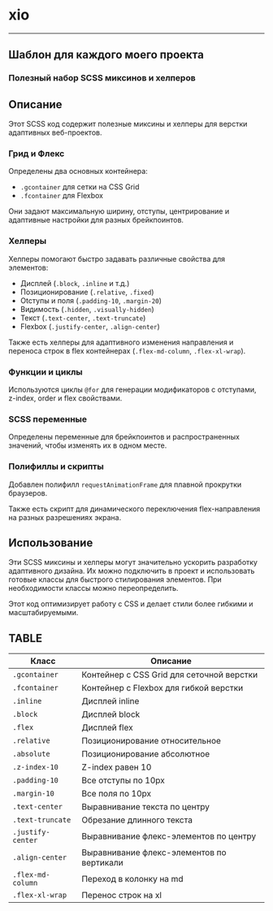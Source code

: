 # xio
---
Шаблон для каждого моего проекта
--- 
### Полезный набор SCSS миксинов и хелперов

## Описание

Этот SCSS код содержит полезные миксины и хелперы для верстки адаптивных веб-проектов. 

### Грид и Флекс

Определены два основных контейнера:

- `.gcontainer` для сетки на CSS Grid 
- `.fcontainer` для Flexbox

Они задают максимальную ширину, отступы, центрирование и адаптивные настройки для разных брейкпоинтов.

### Хелперы

Хелперы помогают быстро задавать различные свойства для элементов:

- Дисплей (`.block`, `.inline` и т.д.)
- Позиционирование (`.relative`, `.fixed`)  
- Otступы и поля (`.padding-10`, `.margin-20`)
- Видимость (`.hidden`, `.visually-hidden`)
- Текст (`.text-center`, `.text-truncate`) 
- Flexbox (`.justify-center`, `.align-center`)

Также есть хелперы для адаптивного изменения направления и переноса строк в flex контейнерах (`.flex-md-column`, `.flex-xl-wrap`).

### Функции и циклы

Используются циклы `@for` для генерации модификаторов с отступами, z-index, order и flex свойствами.

### SCSS переменные

Определены переменные для брейкпоинтов и распространенных значений, чтобы изменять их в одном месте.

### Полифиллы и скрипты

Добавлен полифилл `requestAnimationFrame` для плавной прокрутки браузеров. 

Также есть скрипт для динамического переключения flex-направления на разных разрешениях экрана.

## Использование

Эти SCSS миксины и хелперы могут значительно ускорить разработку адаптивного дизайна. Их можно подключить в проект и использовать готовые классы для быстрого стилирования элементов. При необходимости классы можно переопределить.

Этот код оптимизирует работу с CSS и делает стили более гибкими и масштабируемыми.

## TABLE
| Класс | Описание |
|-|-|
| `.gcontainer` | Контейнер с CSS Grid для сеточной верстки |
| `.fcontainer` | Контейнер с Flexbox для гибкой верстки | 
| `.inline` | Дисплей inline |
| `.block` | Дисплей block |
| `.flex` | Дисплей flex |
| `.relative` | Позиционирование относительное |
| `.absolute` | Позиционирование абсолютное |
| `.z-index-10` | Z-index равен 10 |
| `.padding-10` | Все отступы по 10px |
| `.margin-10` | Все поля по 10px | 
| `.text-center` | Выравнивание текста по центру |
| `.text-truncate` | Обрезание длинного текста |
| `.justify-center` | Выравнивание флекс-элементов по центру |
| `.align-center` | Выравнивание флекс-элементов по вертикали |
| `.flex-md-column` | Переход в колонку на md | 
| `.flex-xl-wrap` | Перенос строк на xl |

